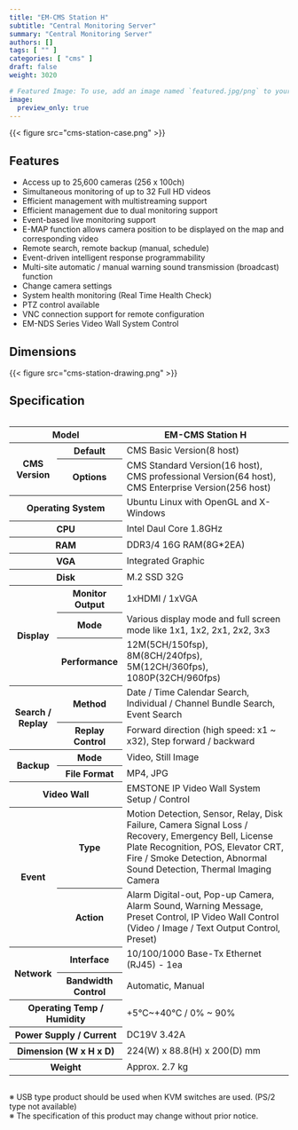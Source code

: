 ```yaml
---
title: "EM-CMS Station H"
subtitle: "Central Monitoring Server"
summary: "Central Monitoring Server"
authors: []
tags: [ "" ]
categories: [ "cms" ]
draft: false
weight: 3020

# Featured Image: To use, add an image named `featured.jpg/png` to your page's folder.
image:
  preview_only: true
---
```


<div class="container">
<div class="row justify-content-center">
<div class="col-sm-6">

{{< figure src="cms-station-case.png" >}}

</div>
</div>
</div>

<div class="container">
<div class="row justify-content-center">
<div class="col-sm-6 pl-0">

## Features

- Access up to 25,600 cameras (256 x 100ch)
- Simultaneous monitoring of up to 32 Full HD videos
- Efficient management with multistreaming support
- Efficient management due to dual monitoring support
- Event-based live monitoring support
- E-MAP function allows camera position to be displayed on the map and corresponding video
- Remote search, remote backup (manual, schedule)
- Event-driven intelligent response programmability
- Multi-site automatic / manual warning sound transmission (broadcast) function
- Change camera settings
- System health monitoring (Real Time Health Check)
- PTZ control available
- VNC connection support for remote configuration
- EM-NDS Series Video Wall System Control

</div>
<div class="col-sm-6 pl-0">

## Dimensions

{{< figure src="cms-station-drawing.png" >}}

</div>
</div>
</div>

## Specification

<div style="overflow-x: auto">
<table class="spec">
<thead>
<tr>
<th colspan="2">Model</th>
<th>EM-CMS Station H</th>
</tr>
</thead>
<tbody>

<tr>
<th rowspan="2">CMS Version</th>
<th>Default</th>
<td>CMS Basic Version(8 host)</td>
</tr>
<tr>
<th>Options</th>
<td>CMS Standard Version(16 host), CMS professional Version(64 host), CMS Enterprise Version(256 host)</td>
</tr>
<tr>
<th colspan="2">Operating System</th>
<td>Ubuntu Linux with OpenGL and X-Windows</td>
</tr>
<tr>
<th colspan="2">CPU</th>
<td>Intel Daul Core 1.8GHz</td>
</tr>
<tr>
<th colspan="2">RAM</th>
<td>DDR3/4 16G RAM(8G*2EA)</td>
</tr>
<tr>
<th colspan="2">VGA</th>
<td>Integrated Graphic</td>
</tr>
<tr>
<th colspan="2">Disk</th>
<td>M.2 SSD 32G</td>
</tr>
<tr>
<th rowspan="3">Display</th>
<th>Monitor<br>Output</th>
<td>1xHDMI / 1xVGA</td>
</tr>
<tr>
<th>Mode</th>
<td>Various display mode and full screen mode like 1x1, 1x2, 2x1, 2x2, 3x3</td>
</tr>
<tr>
<th>Performance</th>
<td>12M(5CH/150fsp), 8M(8CH/240fps), 5M(12CH/360fps), 1080P(32CH/960fps)</td>
</tr>
<tr>
<th rowspan="2">Search /<br>Replay</th>
<th>Method</th>
<td>Date / Time Calendar Search, Individual / Channel Bundle Search, Event Search</td>
</tr>
<tr>
<th>Replay<br>Control</th>
<td>Forward direction (high speed: x1 ~ x32), Step forward / backward</td>
</tr>
<tr>
<th rowspan="2">Backup</th>
<th>Mode</th>
<td>Video, Still Image</td>
</tr>
<tr>
<th>File Format</th>
<td>MP4, JPG</td>
</tr>
<tr>
<th colspan="2">Video Wall</th>
<td>EMSTONE IP Video Wall System Setup / Control</td>
</tr>
<tr>
<th rowspan="2">Event</th>
<th>Type</th>
<td>Motion Detection, Sensor, Relay, Disk Failure, Camera Signal Loss / Recovery, Emergency Bell, License Plate Recognition, POS, 
Elevator CRT, Fire / Smoke Detection, Abnormal Sound Detection, Thermal Imaging Camera</td>
</tr>
<tr>
<th>Action</th>
<td>Alarm Digital-out, Pop-up Camera, Alarm Sound, Warning Message, Preset Control, IP Video Wall Control (Video / Image / Text Output Control, Preset)</td>
</tr>
<tr>
<th rowspan="2">Network</th>
<th>Interface</th>
<td>10/100/1000 Base-Tx Ethernet (RJ45) - 1ea</td>
</tr>
<tr>
<th>Bandwidth<br>Control</th>
<td>Automatic, Manual</td>
</tr>
<tr>
<th colspan="2">Operating Temp / Humidity</th>
<td>+5℃~+40℃ / 0% ~ 90%</td>
</tr>
<tr>
<th colspan="2">Power Supply / Current</th>
<td>DC19V 3.42A</td>
</tr>
<tr>
<th colspan="2">Dimension (W x H x D)</th>
<td>224(W) x 88.8(H) x 200(D) mm</td>
</tr>
<tr>
<th colspan="2">Weight</th>
<td>Approx. 2.7 kg</td>
</tr>
</tbody>
</table>
</div>

※ USB type product should be used when KVM switches are used. (PS/2 type not available)  
※ The specification of this product may change without prior notice.
